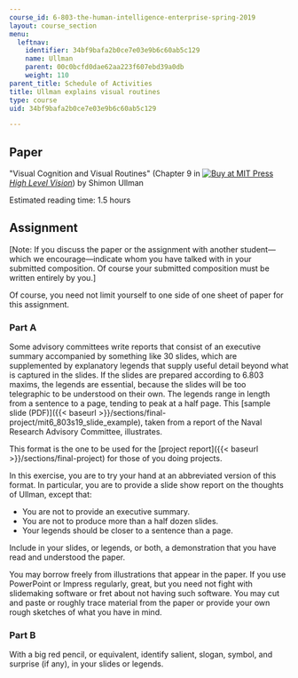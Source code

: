 ```yaml
---
course_id: 6-803-the-human-intelligence-enterprise-spring-2019
layout: course_section
menu:
  leftnav:
    identifier: 34bf9bafa2b0ce7e03e9b6c60ab5c129
    name: Ullman
    parent: 00c0bcfd0dae62aa223f607ebd39a0db
    weight: 110
parent_title: Schedule of Activities
title: Ullman explains visual routines
type: course
uid: 34bf9bafa2b0ce7e03e9b6c60ab5c129

---
```


Paper
-----

"Visual Cognition and Visual Routines" (Chapter 9 in [![Buy at MIT Press](/images/mp_logo.gif)](https://mitpress.mit.edu/9780262710077) _[High Level Vision](https://mitpress.mit.edu/books/high-level-vision)_) by Shimon Ullman

Estimated reading time: 1.5 hours

Assignment
----------

\[Note: If you discuss the paper or the assignment with another student—which we encourage—indicate whom you have talked with in your submitted composition. Of course your submitted composition must be written entirely by you.\]

Of course, you need not limit yourself to one side of one sheet of paper for this assignment.

### Part A

Some advisory committees write reports that consist of an executive summary accompanied by something like 30 slides, which are supplemented by explanatory legends that supply useful detail beyond what is captured in the slides. If the slides are prepared according to 6.803 maxims, the legends are essential, because the slides will be too telegraphic to be understood on their own. The legends range in length from a sentence to a page, tending to peak at a half page. This [sample slide (PDF)]({{< baseurl >}}/sections/final-project/mit6_803s19_slide_example), taken from a report of the Naval Research Advisory Committee, illustrates.

This format is the one to be used for the [project report]({{< baseurl >}}/sections/final-project) for those of you doing projects.

In this exercise, you are to try your hand at an abbreviated version of this format. In particular, you are to provide a slide show report on the thoughts of Ullman, except that:

*   You are not to provide an executive summary.
*   You are not to produce more than a half dozen slides.
*   Your legends should be closer to a sentence than a page.

Include in your slides, or legends, or both, a demonstration that you have read and understood the paper.

You may borrow freely from illustrations that appear in the paper. If you use PowerPoint or Impress regularly, great, but you need not fight with slidemaking software or fret about not having such software. You may cut and paste or roughly trace material from the paper or provide your own rough sketches of what you have in mind.

### Part B

With a big red pencil, or equivalent, identify salient, slogan, symbol, and surprise (if any), in your slides or legends.